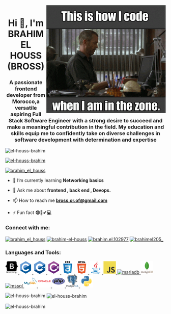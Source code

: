<img src="coding.gif" alt="" align="right">
<h1 align="center">Hi 👋, I'm BRAHIM EL HOUSS (BROSS)</h1>
<h3 align="center">A passionate frontend developer from Morocco,a versatile aspiring Full Stack Software Engineer with a strong desire to succeed and make a meaningful contribution in the field. My education and skills equip me to confidently take on diverse challenges in software development with determination and expertise</h3>

<p align="left"> <img src="https://komarev.com/ghpvc/?username=el-houss-brahim&label=Profile%20views&color=0e75b6&style=flat" alt="el-houss-brahim" /> </p>

<p align="left"> <a href="https://github.com/ryo-ma/github-profile-trophy"><img src="https://github-profile-trophy.vercel.app/?username=el-houss-brahim" alt="el-houss-brahim" /></a> </p>

<p align="left"> <a href="https://twitter.com/brahim_el_houss" target="blank"><img src="https://img.shields.io/twitter/follow/brahim_el_houss?logo=twitter&style=for-the-badge" alt="brahim_el_houss" /></a> </p>

- 🌱 I’m currently learning **Networking basics**

- 💬 Ask me about **frontend , back end , Devops.**

- 📫 How to reach me **bross.or.of@gmail.com**

- ⚡ Fun fact **😎🧐✔💻**

<h3 align="left">Connect with me:</h3>
<p align="left">
<a href="https://twitter.com/brahim_el_houss" target="blank"><img align="center" src="https://raw.githubusercontent.com/rahuldkjain/github-profile-readme-generator/master/src/images/icons/Social/twitter.svg" alt="brahim_el_houss" height="30" width="40" /></a>
<a href="https://linkedin.com/in/brahim-el-houss" target="blank"><img align="center" src="https://raw.githubusercontent.com/rahuldkjain/github-profile-readme-generator/master/src/images/icons/Social/linked-in-alt.svg" alt="brahim-el-houss" height="30" width="40" /></a>
<a href="https://fb.com/brahim.el.102977" target="blank"><img align="center" src="https://raw.githubusercontent.com/rahuldkjain/github-profile-readme-generator/master/src/images/icons/Social/facebook.svg" alt="brahim.el.102977" height="30" width="40" /></a>
<a href="https://instagram.com/brahimel205_" target="blank"><img align="center" src="https://raw.githubusercontent.com/rahuldkjain/github-profile-readme-generator/master/src/images/icons/Social/instagram.svg" alt="brahimel205_" height="30" width="40" /></a>
</p>

<h3 align="left">Languages and Tools:</h3>
<p align="left"> <a href="https://getbootstrap.com" target="_blank" rel="noreferrer"> <img src="https://raw.githubusercontent.com/devicons/devicon/master/icons/bootstrap/bootstrap-plain-wordmark.svg" alt="bootstrap" width="40" height="40"/> </a> <a href="https://www.cprogramming.com/" target="_blank" rel="noreferrer"> <img src="https://raw.githubusercontent.com/devicons/devicon/master/icons/c/c-original.svg" alt="c" width="40" height="40"/> </a> <a href="https://www.w3schools.com/cpp/" target="_blank" rel="noreferrer"> <img src="https://raw.githubusercontent.com/devicons/devicon/master/icons/cplusplus/cplusplus-original.svg" alt="cplusplus" width="40" height="40"/> </a> <a href="https://www.w3schools.com/cs/" target="_blank" rel="noreferrer"> <img src="https://raw.githubusercontent.com/devicons/devicon/master/icons/csharp/csharp-original.svg" alt="csharp" width="40" height="40"/> </a> <a href="https://www.w3schools.com/css/" target="_blank" rel="noreferrer"> <img src="https://raw.githubusercontent.com/devicons/devicon/master/icons/css3/css3-original-wordmark.svg" alt="css3" width="40" height="40"/> </a> <a href="https://www.w3.org/html/" target="_blank" rel="noreferrer"> <img src="https://raw.githubusercontent.com/devicons/devicon/master/icons/html5/html5-original-wordmark.svg" alt="html5" width="40" height="40"/> </a> <a href="https://www.java.com" target="_blank" rel="noreferrer"> <img src="https://raw.githubusercontent.com/devicons/devicon/master/icons/java/java-original.svg" alt="java" width="40" height="40"/> </a> <a href="https://developer.mozilla.org/en-US/docs/Web/JavaScript" target="_blank" rel="noreferrer"> <img src="https://raw.githubusercontent.com/devicons/devicon/master/icons/javascript/javascript-original.svg" alt="javascript" width="40" height="40"/> </a> <a href="https://mariadb.org/" target="_blank" rel="noreferrer"> <img src="https://www.vectorlogo.zone/logos/mariadb/mariadb-icon.svg" alt="mariadb" width="40" height="40"/> </a> <a href="https://www.mongodb.com/" target="_blank" rel="noreferrer"> <img src="https://raw.githubusercontent.com/devicons/devicon/master/icons/mongodb/mongodb-original-wordmark.svg" alt="mongodb" width="40" height="40"/> </a> <a href="https://www.microsoft.com/en-us/sql-server" target="_blank" rel="noreferrer"> <img src="https://www.svgrepo.com/show/303229/microsoft-sql-server-logo.svg" alt="mssql" width="40" height="40"/> </a> <a href="https://www.mysql.com/" target="_blank" rel="noreferrer"> <img src="https://raw.githubusercontent.com/devicons/devicon/master/icons/mysql/mysql-original-wordmark.svg" alt="mysql" width="40" height="40"/> </a> <a href="https://www.oracle.com/" target="_blank" rel="noreferrer"> <img src="https://raw.githubusercontent.com/devicons/devicon/master/icons/oracle/oracle-original.svg" alt="oracle" width="40" height="40"/> </a> <a href="https://www.php.net" target="_blank" rel="noreferrer"> <img src="https://raw.githubusercontent.com/devicons/devicon/master/icons/php/php-original.svg" alt="php" width="40" height="40"/> </a> <a href="https://www.postgresql.org" target="_blank" rel="noreferrer"> <img src="https://raw.githubusercontent.com/devicons/devicon/master/icons/postgresql/postgresql-original-wordmark.svg" alt="postgresql" width="40" height="40"/> </a> <a href="https://www.python.org" target="_blank" rel="noreferrer"> <img src="https://raw.githubusercontent.com/devicons/devicon/master/icons/python/python-original.svg" alt="python" width="40" height="40"/> </a> </p>

<p><img align="left" src="https://github-readme-stats.vercel.app/api/top-langs?username=el-houss-brahim&show_icons=true&locale=en&layout=compact" alt="el-houss-brahim" /></p>

<p>&nbsp;<img align="center" src="https://github-readme-stats.vercel.app/api?username=el-houss-brahim&show_icons=true&locale=en" alt="el-houss-brahim" /></p>

<p><img align="center" src="https://github-readme-streak-stats.herokuapp.com/?user=el-houss-brahim&" alt="el-houss-brahim" /></p>
